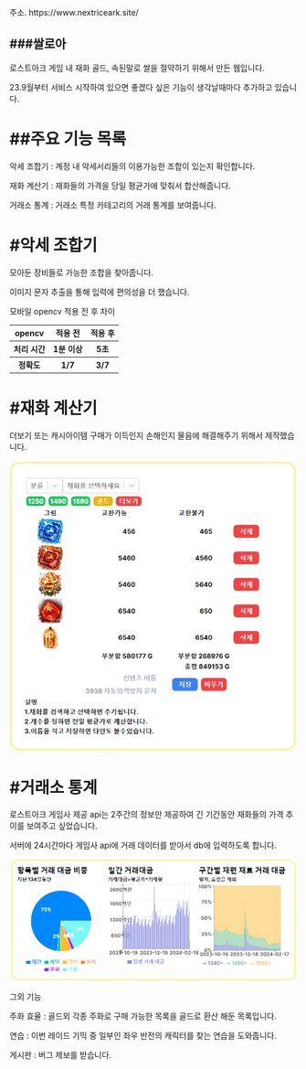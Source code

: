 <p>주소. https://www.nextriceark.site/</p>

<h2>###쌀로아</h2>

<p>로스트아크 게임 내 재화 골드, 속된말로 쌀을 절약하기 위해서 만든 웹입니다.</p>

<p>23.9월부터 서비스 시작하여 있으면 좋겠다 싶은 기능이 생각날때마다 추가하고 있습니다.</p>

<h1>##주요 기능 목록</h1>
<p>악세 조합기 : 계정 내 악세서리들의 이용가능한 조합이 있는지 확인합니다.</p>
<p>재화 계산기 : 재화들의 가격을 당일 평균가에 맞춰서 합산해줍니다.</p>
<p>거래소 통계 : 거래소 특정 카테고리의 거래 통계를 보여줍니다.</p>

<h1>#악세 조합기</h1>

<p>모아둔 장비들로 가능한 조합을 찾아줍니다.</p>
<p>이미지 문자 추출을 통해 입력에 편의성을 더 했습니다.</p>

<p>모바일 opencv 적용 전 후 차이</p>
<table>
 <tr>
   <th>opencv</th>
     <th>적용 전</th>
       <th>적용 후</th>
      </tr>
  <tr>
    <th>처리 시간</th>
      <th>1분 이상</th>
        <th>5초</th>
        </tr>
  <tr>
    <th>정확도</th>
    <th>1/7</th>
    <th>3/7</th>
  </tr>
</table>


<h1>#재화 계산기</h1>

<p>더보기 또는 캐시아이템 구매가 이득인지 손해인지 물음에 해결해주기 위해서 제작했습니다.</p>

![이미지 설명](https://github.com/nakki0404/nextriceark/blob/main/front/src/asset/png/caculator-manual.png)

<h1>#거래소 통계</h1>

<p>로스트아크 게임사 제공 api는 2주간의 정보만 제공하여 긴 기간동안 재화들의 가격 추이를 보여주고 싶었습니다.</p>

<p>서버에 24시간마다 게임사 api에 거래 데이터를 받아서 db에 입력하도록 합니다.</p>

![이미지 설명](https://github.com/nakki0404/nextriceark/blob/main/front/src/asset/png/statistics-manual.png)


<p>그외 기능</p>
<p>주화 효율 : 골드외 각종 주화로 구매 가능한 목록을 골드로 환산 해둔 목록입니다.</p>
<p>연습 : 이번 레이드 기믹 중 일부인 좌우 반전의 캐릭터를 찾는 연습을 도와줍니다.</p>
<p>게시판 : 버그 제보를 받습니다.</p>
